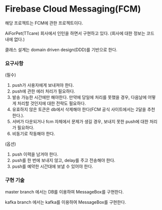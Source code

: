 # Firebase Cloud Messaging(FCM)

해당 프로젝트는 FCM에 관한 프로젝트이다.

AiForPet(TTcare) 회사에서 인턴을 하면서 구현하고 있다.
(회사에 대한 정보는 코드 내에 없다.)

클래스 설계는 domain driven design(DDD)를 기반으로 한다.


### 요구사항

(필수)

1. push가 사용자에게 보내져야 한다.
2. push에 관한 에러 처리가 필요하다.
3. 발송 가능한 시간에만 해야한다. 만약에 당일에 처리를 못했을 경우, 다음날에 어떻게 처리할 것인지에 대한 전략도 필요하다.
4. 유효하지 않은 토큰은 db에서 삭제해야 한다(FCM 공식 사이트에서는 2달을 추천한다.).
5. 서버가 다운되거나 fcm 자체에서 문제가 생길 경우, 보내지 못한 push에 대한 처리가 필요하다.
6. 비동기로 작동해야 한다.

(옵션)
1. push 이력을 남겨야 한다.
2. push를 한 번에 보내지 않고, delay를 주고 전송해야 한다.
3. push를 예약한 시간대에 보낼 수 있어야 한다.

### 구현 기술

master branch 에서는 DB를 이용하여 MessageBox를 구현한다.

kafka branch 에서는 kafka를 이용하여 MessageBox를 구현한다.




